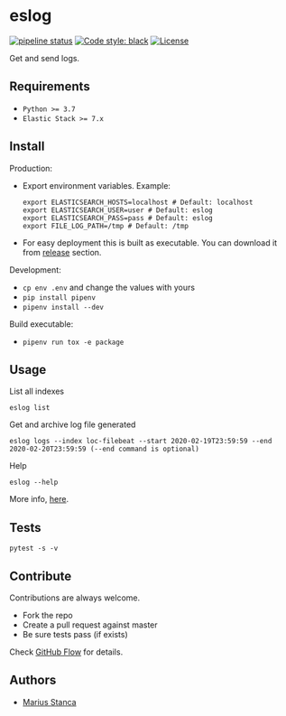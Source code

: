 # eslog

[![pipeline status]()](https://github.com/wmariuss/eslog/commits/master)
[![Code style: black](https://img.shields.io/badge/code%20style-black-000000.svg)](https://github.com/wmariuss/eslog/commits/master)
[![License](https://img.shields.io/badge/License-BSD-brightgreen.svg)](https://github.com/wmariuss/eslog/blob/master/LICENSE)

Get and send logs.

## Requirements

* `Python >= 3.7`
* `Elastic Stack >= 7.x`

## Install

Production:

* Export environment variables. Example:

    ```shell
    export ELASTICSEARCH_HOSTS=localhost # Default: localhost
    export ELASTICSEARCH_USER=user # Default: eslog
    export ELASTICSEARCH_PASS=pass # Default: eslog
    export FILE_LOG_PATH=/tmp # Default: /tmp
    ```

* For easy deployment this is built as executable. You can download it from [release](https://github.com/wmariuss/eslog/releases) section.

Development:

* `cp env .env` and change the values with yours
* `pip install pipenv`
* `pipenv install --dev`

Build executable:

* `pipenv run tox -e package`

## Usage

List all indexes

`eslog list`

Get and archive log file generated

`eslog logs --index loc-filebeat --start 2020-02-19T23:59:59 --end 2020-02-20T23:59:59 (--end command is optional)`

Help

`eslog --help`

More info, [here](docs/).

## Tests

`pytest -s -v`

## Contribute

Contributions are always welcome.

* Fork the repo
* Create a pull request against master
* Be sure tests pass (if exists)

Check [GitHub Flow](https://guides.github.com/introduction/flow/) for details.

## Authors

* [Marius Stanca](mailto:me@marius.xyz)
